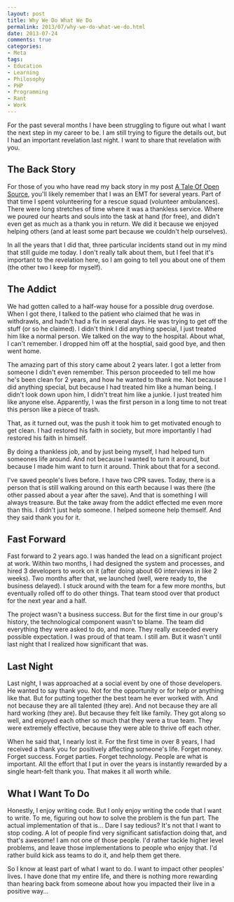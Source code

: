 ```yaml
---
layout: post
title: Why We Do What We Do
permalink: 2013/07/why-we-do-what-we-do.html
date: 2013-07-24
comments: true
categories:
- Meta
tags:
- Education
- Learning
- Philosophy
- PHP
- Programming
- Rant
- Work
---
```


For the past several months I have been struggling to figure out what I want the next step in my career to be. I am still trying to figure the details out, but I had an important revelation last night. I want to share that revelation with you.<!--more-->

## The Back Story

For those of you who have read my back story in my post [A Tale Of Open Source](http://blog.ircmaxell.com/2012/07/tale-of-open-source.html), you'll likely remember that I was an EMT for several years. Part of that time I spent volunteering for a rescue squad (volunteer ambulances). There were long stretches of time where it was a thankless service. Where we poured our hearts and souls into the task at hand (for free), and didn't even get as much as a thank you in return. We did it because we enjoyed helping others (and at least some part because we couldn't help ourselves).

In all the years that I did that, three particular incidents stand out in my mind that still guide me today. I don't really talk about them, but I feel that it's important to the revelation here, so I am going to tell you about one of them (the other two I keep for myself).

## The Addict

We had gotten called to a half-way house for a possible drug overdose. When I got there, I talked to the patient who claimed that he was in withdrawls, and hadn't had a fix in several days. He was trying to get off the stuff (or so he claimed). I didn't think I did anything special, I just treated him like a normal person. We talked on the way to the hospital. About what, I can't remember. I dropped him off at the hosptial, said good bye, and then went home.

The amazing part of this story came about 2 years later. I got a letter from someone I didn't even remember. This person proceeded to tell me how he's been clean for 2 years, and how he wanted to thank me. Not because I did anything special, but because I had treated him like a human being. I didn't look down upon him, I didn't treat him like a junkie. I just treated him like anyone else. Apparently, I was the first person in a long time to not treat this person like a piece of trash.

That, as it turned out, was the push it took him to get motivated enough to get clean. I had restored his faith in society, but more importantly I had restored his faith in himself. 

By doing a thankless job, and by just being myself, I had helped turn someones life around. And not because I wanted to turn it around, but because I made him want to turn it around. Think about that for a second. 

I've saved people's lives before. I have two CPR saves. Today, there is a person that is still walking around on this earth because I was there (the other passed about a year after the save). And that is something I will always treasure. But the take away from the addict effected me even more than this. I didn't just help someone. I helped someone help themself. And they said thank you for it. 

## Fast Forward

Fast forward to 2 years ago. I was handed the lead on a significant project at work. Within two months, I had designed the system and processes, and hired 3 developers to work on it (after doing about 60 interviews in like 2 weeks). Two months after that, we launched (well, were ready to, the business delayed). I stuck around with the team for a few more months, but eventually rolled off to do other things. That team stood over that product for the next year and a half. 

The project wasn't a business success. But for the first time in our group's history, the technological component wasn't to blame. The team did everything they were asked to do, and more. They really exceeded every possible expectation. I was proud of that team. I still am. But it wasn't until last night that I realized how significant that was.

## Last Night

Last night, I was approached at a social event by one of those developers. He wanted to say thank you. Not for the opportunity or for help or anything like that. But for putting together the best team he ever worked with. And not because they are all talented (they are). And not because they are all hard working (they are). But because they felt like family. They got along so well, and enjoyed each other so much that they were a true team. They were extremely effective, because they were able to thrive off each other.

When he said that, I nearly lost it. For the first time in over 8 years, I had received a thank you for positively affecting someone's life. Forget money. Forget success. Forget parties. Forget technology. People are what is important. All the effort that I put in over the years is instantly rewarded by a single heart-felt thank you. That makes it all worth while.

## What I Want To Do

Honestly, I enjoy writing code. But I only enjoy writing the code that I want to write. To me, figuring out how to solve the problem is the fun part. The actual implementation of that is... Dare I say tedious? It's not that I want to stop coding. A lot of people find very significant satisfaction doing that, and that's awesome! I am not one of those people. I'd rather tackle higher level problems, and leave those implementations to people who enjoy that. I'd rather build kick ass teams to do it, and help them get there.

So I know at least part of what I want to do. I want to impact other peoples' lives. I have done that my entire life, and there is nothing more rewarding than hearing back from someone about how you impacted their live in a positive way...
